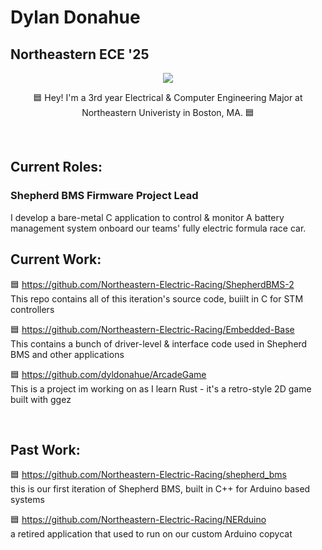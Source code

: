 # Dylan Donahue
## Northeastern ECE '25

<p align="center">
  <a href="https://skillicons.dev">
    <img src="https://skillicons.dev/icons?i=c,cpp,rust,docker,py,linux" />
  </a>
</p>

<p align ="center">
🟦 Hey! I'm a 3rd year Electrical & Computer Engineering Major at Northeastern Univeristy in Boston, MA. 🟦
</p>

<br />

## Current Roles:
### Shepherd BMS Firmware Project Lead  
I develop a bare-metal C application to control & monitor A battery management system onboard our teams' fully electric formula race car.
 <br />

## Current Work:   

 🟦 https://github.com/Northeastern-Electric-Racing/ShepherdBMS-2  
This repo contains all of this iteration's source code, buiilt in C for STM controllers

🟦 https://github.com/Northeastern-Electric-Racing/Embedded-Base  
This contains a bunch of driver-level & interface code used in Shepherd BMS and other applications

🟦 https://github.com/dyldonahue/ArcadeGame  
This is a project im working on as I learn Rust - it's a retro-style 2D game built with ggez

<br />

## Past Work:

🟦 https://github.com/Northeastern-Electric-Racing/shepherd_bms  
this is our first iteration of Shepherd BMS, built in C++ for Arduino based systems

🟦 https://github.com/Northeastern-Electric-Racing/NERduino  
a retired application that used to run on our custom Arduino copycat



